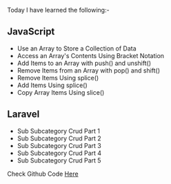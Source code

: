Today I have learned the following:-

## JavaScript 
- Use an Array to Store a Collection of Data
- Access an Array's Contents Using Bracket Notation
- Add Items to an Array with push() and unshift()
- Remove Items from an Array with pop() and shift()
- Remove Items Using splice()
- Add Items Using splice()
- Copy Array Items Using slice()

## Laravel
- Sub Subcategory Crud Part 1
- Sub Subcategory Crud Part 2
- Sub Subcategory Crud Part 3
- Sub Subcategory Crud Part 4
- Sub Subcategory Crud Part 5

Check Github Code [Here]()